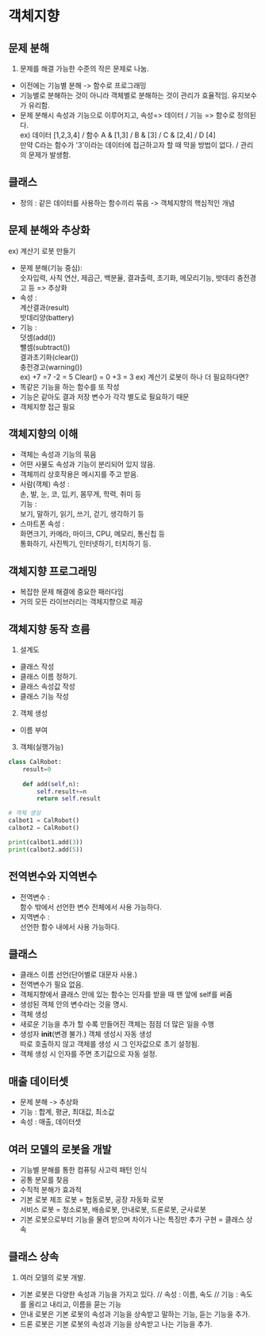 # 객체지향

## 문제 분해
1. 문제를 해결 가능한 수준의 작은 문제로 나눔.
- 이전에는 기능별 분해 -> 함수로 프로그래밍
- 기능별로 분해하는 것이 아니라 객체별로 분해하는 것이 관리가 효율적임. 유지보수가 유리함.
- 문제 분해시 속성과 기능으로 이루어지고, 속성=> 데이터 / 기능 => 함수로 정의된다.<br>
ex) 데이터 [1,2,3,4] / 함수 A & [1,3] / B & [3] / C & [2,4] / D [4]<br>
만약 C라는 함수가 '3'이라는 데이터에 접근하고자 할 때 막을 방법이 없다. / 관리의 문제가 발생함.
## 클래스
- 정의 : 같은 데이터를 사용하는 함수끼리 묶음 -> 객체지향의 핵심적인 개념

## 문제 분해와 추상화
ex) 계산기 로봇 만들기
- 문제 분해(기능 중심):<br>
숫자입력, 사칙 연산, 제곱근, 백분율, 결과출력, 초기화, 메모리기능, 밧데리 충전경고 등 => 추상화 
- 속성 :<br>
계산결과(result)<br>
밧데리양(battery)
- 기능 :<br>
덧셈(add())<br>
뺄셈(subtract())<br>
결과초기화(clear())<br>
충전경고(warning())<br>
ex) +7 =7 -2 = 5 Clear() = 0 +3 = 3
ex) 계산기 로봇이 하나 더 필요하다면?
- 똑같은 기능을 하는 함수를 또 작성
- 기능은 같아도 결과 저장 변수가 각각 별도로 필요하기 때문
- 객체지향 접근 필요

## 객체지향의 이해
- 객체는 속성과 기능의 묶음
- 어떤 사물도 속성과 기능이 분리되어 있지 않음.
- 객체끼리 상호작용은 메시지를 주고 받음.
- 사람(객체)
속성 :<br>
손, 발, 눈, 코, 입,키, 몸무게, 학력, 취미 등<br>
기능 :<br>
보기, 말하기, 읽기, 쓰기, 걷기, 생각하기 등
- 스마트폰
속성 :<br>
화면크기, 카메라, 마이크, CPU, 메모리, 통신칩 등<br>
통화하기, 사진찍기, 인터넷하기, 터치하기 등.<br>

## 객체지향 프로그래밍 
- 복잡한 문제 해결에 중요한 패러다임
- 거의 모든 라이브러리는 객체지향으로 제공

## 객체지향 동작 흐름
1. 설계도
- 클래스 작성
- 클래스 이름 정하기.
- 클래스 속성값 작성
- 클래스 기능 작성
2. 객체 생성
- 이름 부여
3. 객체(실행가능)
```python
class CalRobot:
    result=0
    
    def add(self,n):
        self.result+=n
        return self.result

# 객체 생성
calbot1 = CalRobot()
calbot2 = CalRobot()

print(calbot1.add(3))
print(calbot2.add(5))
```

## 전역변수와 지역변수
- 전역변수 :<br>
함수 밖에서 선언한 변수 전체에서 사용 가능하다.
- 지역변수 :<br>
선언한 함수 내에서 사용 가능하다.

## 클래스
- 클래스 이름 선언(단어별로 대문자 사용.)
- 전역변수가 필요 없음.
- 객체지향에서 클래스 안에 있는 함수는 인자를 받을 때 맨 앞에 self를 써줌
- 생성된 객체 안의 변수라는 것을 명시.
- 객체 생성
- 새로운 기능을 추가 할 수록 만들어진 객체는 점점 더 많은 일을 수행
- 생성자 __init__(변경 불가.) 객체 생성시 자동 생성<br>
따로 호출하지 않고 객체를 생성 시 그 인자값으로 초기 설정됨.
- 객체 생성 시 인자를 주면 초기값으로 자동 설정.

## 매출 데이터셋
- 문제 분해 -> 추상화
- 기능 : 합계, 평균, 최대값, 최소값
- 속성 : 매출, 데이터셋

## 여러 모델의 로봇을 개발
- 기능별 분해를 통한 컴퓨팅 사고력 패턴 인식
- 공통 분모를 찾음
- 수직적 분해가 효과적
- 기본 로봇
제조 로봇 = 협동로봇, 공장 자동화 로봇<br>
서비스 로봇 = 청소로봇, 배송로봇, 안내로봇, 드론로봇, 군사로봇
- 기본 로봇으로부터 기능을 물려 받으며 차이가 나는 특징만 추가 구현 = 클래스 상속

## 클래스 상속
1. 여러 모델의 로봇 개발.
- 기본 로봇은 다양한 속성과 기능을 가지고 있다. // 속성 : 이름, 속도 // 기능 : 속도를 올리고 내리고, 이름을 묻는 기능
- 안내 로봇은 기본 로봇의 속성과 기능을 상속받고 말하는 기능, 듣는 기능을 추가.
- 드론 로봇은 기본 로봇의 속성과 기능을 상속받고 나는 기능을 추가.